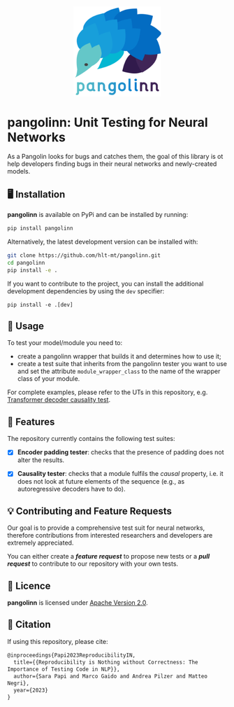 <div align="center">
  <img src="docs/source/imgs/pangolinn_logo.png" width="200" alt="logo">
</div>

# pangolinn: Unit Testing for Neural Networks

As a Pangolin looks for bugs and catches them, the goal of this
library is ot help developers finding bugs in their neural networks
and newly-created models.

## 🖥 Installation

**pangolinn** is available on PyPi and can be installed by running:
```bash
pip install pangolinn
```
Alternatively, the latest development version can be installed with:
```bash
git clone https://github.com/hlt-mt/pangolinn.git
cd pangolinn
pip install -e .
```

If you want to contribute to the project, you can install
the additional development dependencies by using the `dev` specifier:

```
pip install -e .[dev]
```

## 🔧 Usage

To test your model/module you need to:

 - create a pangolinn wrapper that builds it and determines how to use it;
 - create a test suite that inherits from the pangolinn tester you want to use and
   set the attribute `module_wrapper_class` to the name of the wrapper class of your module.

For complete examples, please refer to the UTs in this repository, e.g.
[Transformer decoder causality test](tests/causal/test_causal_module_safe.py).

## 🚀 Features

The repository currently contains the following test suites:

- [x] **Encoder padding tester**: checks that the presence of padding
      does not alter the results.
- [x] **Causality tester**: checks that a module fulfils the _causal_ property,
      i.e. it does not look at future elements of the sequence (e.g., as autoregressive
      decoders have to do).


## 💡 Contributing and Feature Requests

Our goal is to provide a comprehensive test suit for neural networks, therefore contributions from interested
researchers and developers are extremely appreciated.

You can either create a ***feature request*** to propose new tests or a ***pull request*** to contribute to our
repository with your own tests.

## 📃 Licence
**pangolinn** is licensed under [Apache Version 2.0](LICENSE). 


## 🏅 Citation

If using this repository, please cite:

```
@inproceedings{Papi2023ReproducibilityIN,
  title={{Reproducibility is Nothing without Correctness: The Importance of Testing Code in NLP}},
  author={Sara Papi and Marco Gaido and Andrea Pilzer and Matteo Negri},
  year={2023}
}
```
